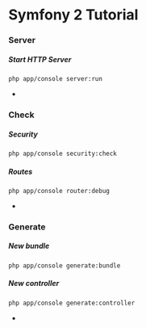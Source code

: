# Symfony 2 Tutorial

### Server
##### Start HTTP Server
<code>php app/console server:run</code>

-

### Check
#####  Security
<code>php app/console security:check</code>

##### Routes
<code>php app/console router:debug</code>

-

### Generate
##### New bundle
<code>php app/console generate:bundle</code>

##### New controller
<code>php app/console generate:controller</code>

-

